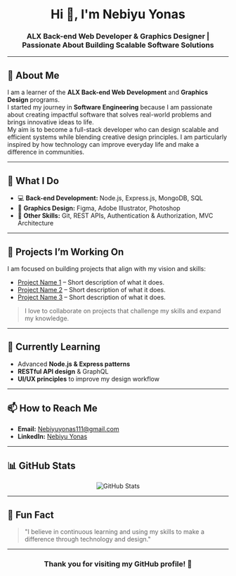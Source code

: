 <!-- GitHub Profile README -->

<h1 align="center">Hi 👋, I'm Nebiyu Yonas</h1>
<h3 align="center">ALX Back-end Web Developer & Graphics Designer | Passionate About Building Scalable Software Solutions</h3>

---

## 🌟 About Me
I am a learner of the **ALX Back-end Web Development** and **Graphics Design** programs.  
I started my journey in **Software Engineering** because I am passionate about creating impactful software that solves real-world problems and brings innovative ideas to life.  
My aim is to become a full-stack developer who can design scalable and efficient systems while blending creative design principles. I am particularly inspired by how technology can improve everyday life and make a difference in communities.  

---

## 💼 What I Do
- 💻 **Back-end Development:** Node.js, Express.js, MongoDB, SQL  
- 🎨 **Graphics Design:** Figma, Adobe Illustrator, Photoshop  
- 🔧 **Other Skills:** Git, REST APIs, Authentication & Authorization, MVC Architecture  

---

## 🚀 Projects I’m Working On
I am focused on building projects that align with my vision and skills:  
- [Project Name 1](GitHub-Link) – Short description of what it does.  
- [Project Name 2](GitHub-Link) – Short description of what it does.  
- [Project Name 3](GitHub-Link) – Short description of what it does.  

> I love to collaborate on projects that challenge my skills and expand my knowledge.

---

## 🌱 Currently Learning
- Advanced **Node.js & Express patterns**  
- **RESTful API design** & GraphQL  
- **UI/UX principles** to improve my design workflow  

---

## 📫 How to Reach Me
- **Email:** Nebiyuyonas111@gmail.com  
- **LinkedIn:** [Nebiyu Yonas](https://www.linkedin.com/in/nebiyu-yonas-88525b353?lipi=urn%3Ali%3Apage%3Ad_flagship3_profile_view_base_contact_details%3B%2FJlOVY3cRO%2BtNTEYQERCpg%3D%3D)  

---

## 📊 GitHub Stats
<p align="center">
  <img src="https://github-readme-stats.vercel.app/api?username=[YourGitHubUsername]&show_icons=true&theme=radical" alt="GitHub Stats" />
</p>

---

## 🌟 Fun Fact
> "I believe in continuous learning and using my skills to make a difference through technology and design."

---

<h3 align="center">Thank you for visiting my GitHub profile! 🚀</h3>

